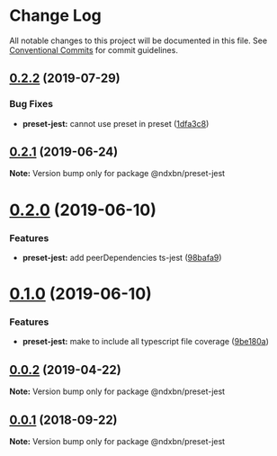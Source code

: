 # Change Log

All notable changes to this project will be documented in this file.
See [Conventional Commits](https://conventionalcommits.org) for commit guidelines.

## [0.2.2](https://github.com/ndxbn/ndxbn/compare/@ndxbn/preset-jest@0.2.1...@ndxbn/preset-jest@0.2.2) (2019-07-29)


### Bug Fixes

* **preset-jest:** cannot use preset in preset ([1dfa3c8](https://github.com/ndxbn/ndxbn/commit/1dfa3c8))





## [0.2.1](https://github.com/ndxbn/ndxbn/compare/@ndxbn/preset-jest@0.2.0...@ndxbn/preset-jest@0.2.1) (2019-06-24)

**Note:** Version bump only for package @ndxbn/preset-jest





# [0.2.0](https://github.com/ndxbn/ndxbn/compare/@ndxbn/preset-jest@0.1.0...@ndxbn/preset-jest@0.2.0) (2019-06-10)


### Features

* **preset-jest:** add peerDependencies ts-jest ([98bafa9](https://github.com/ndxbn/ndxbn/commit/98bafa9))





# [0.1.0](https://github.com/ndxbn/ndxbn/compare/@ndxbn/preset-jest@0.0.2...@ndxbn/preset-jest@0.1.0) (2019-06-10)

### Features

- **preset-jest:** make to include all typescript file coverage ([9be180a](https://github.com/ndxbn/ndxbn/commit/9be180a))

## [0.0.2](https://github.com/ndxbn/ndxbn/compare/@ndxbn/preset-jest@0.0.1...@ndxbn/preset-jest@0.0.2) (2019-04-22)

**Note:** Version bump only for package @ndxbn/preset-jest

<a name="0.0.1"></a>

## [0.0.1](https://github.com/ndxbn/ndxbn/compare/@ndxbn/preset-jest@0.0.1-5...@ndxbn/preset-jest@0.0.1) (2018-09-22)

**Note:** Version bump only for package @ndxbn/preset-jest
